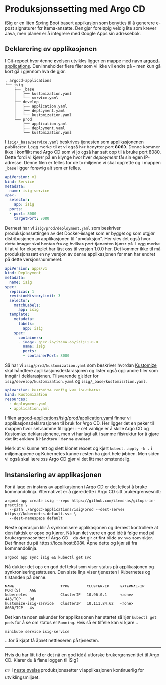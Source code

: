 # Produksjonssetting med Argo CD

[iSig](https://github.com/Itema-as/isig) er en liten Spring Boot basert applikasjon som benyttes til å generere e-post signaturer for Itema-ansatte. Den gjør foreløpig veldig lite som krever Java, men planen er å integrere med Google Apps sin adressebok.

## Deklarering av applikasjonen

I Git-repoet hvor denne øvelsen utvikles ligger en mappe med navn [argocd-applications](./argocd-applications). Den inneholder flere filer som vi ikke vil endre på – men kun gå kort gå i gjennom hva de gjør.

```
. argocd-applications
└── isig
    ├── _base
    │   ├── kustomization.yaml
    │   └── service.yaml
    ├── develop
    │   ├── application.yaml
    │   ├── deployment.yaml
    │   └── kustomization.yaml
    └── prod
        ├── application.yaml
        ├── deployment.yaml
        └── kustomization.yaml
```

I `isig/_base/service.yaml` beskrives tjenesten som applikasjonenen publiserer. Legg merke til at vi også her benytter port **8080**. Denne kommer ikke i konflikt med Argo CD som vi jo også har satt opp til å bruke port 8080. Dette fordi vi kjører på en klynge hvor hver *deployment* får sin egen IP-adresse. Denne filen er felles for de to miljøene vi skal opprette og i mappen `_base` ligger forøvrig alt som er felles.

```yaml
apiVersion: v1
kind: Service
metadata:
  name: isig-service
spec:
  selector:
    app: isig
  ports:
  - port: 8080
    targetPort: 8080
```

Dernest har vi `isig/prod/deployment.yaml` som beskriver produksjonssettingen av det Docker-imaget som er bygget og som utgjør distribusjonen av applikasjonen til "produksjon". Her sies det også hvor dette imaget skal hentes fra og hvilken port tjenesten kjører på. Legg merke til at vi for eksemplet har låst oss til versjon 1.0.0 her. Det kommer ikke til må produksjonssatt en ny versjon av denne applikasjonen før man har endret på dette versjonsnummeret.

```yaml
apiVersion: apps/v1
kind: Deployment
metadata:
  name: isig
spec:
  replicas: 1
  revisionHistoryLimit: 3
  selector:
    matchLabels:
      app: isig
  template:
    metadata:
      labels:
        app: isig
    spec:
      containers:
      - image: ghcr.io/itema-as/isig:1.0.0
        name: isig
        ports:
        - containerPort: 8080
```

Så har vi `isig/prod/kustomization.yaml` som beskriver hvordan [Kustomize](https://kustomize.io) skal håndtere applikasjonsdeklarasjonen og lister også opp andre filer som inngår i deklarasjonen. Tilsvarende gjelder for `isig/develop/kustomization.yaml` og `isig/_base/kustomization.yaml`.

```yaml
apiVersion: kustomize.config.k8s.io/v1beta1
kind: Kustomization
resources:
  - deployment.yaml
  - application.yaml
```

I filen [argocd-applications/isig/prod/application.yaml](./argocd-applications/isig/prod/application.yaml) finner vi applikasjonsdeklarasjonen til bruk for Argo CD. Her ligger det en peker til mappen hvor selvsamme fil ligger i – det vanlige er å skille Argo CD og Kustomize deklarasjonene, men vi har lagt alt i samme filstruktur for å gjøre det litt enklere å håndtere i denne øvelsen.

Merk at vi kunne rett og slett klonet repoet og kjørt `kubectl apply -k .` i miljømappene og Kubernetes kunne nesten ha gjort hele jobben. Men siden vi også skal lære oss Argo CD gjør vi det litt mer omstendelig.

## Instansiering av applikasjonen

For å lage en instans av applikasjonen i Argo CD er det lettest å bruke kommandolinja. Alternativet er å gjøre dette i Argo CD sitt brukergrensesnitt:

```shell
argocd app create isig --repo https://github.com/itema-as/gitops-in-practice \
  --path ./argocd-applications/isig/prod --dest-server https://kubernetes.default.svc \
  --dest-namespace default
```

Neste operasjon blir å synkronisere applikasjonen og dernest kontrollere at den faktisk er oppe og kjører. Nå kan det være en god idé å følge med på brukergrensesnittet til Argo CD – da det gir et fint bilde av hva som skjer. Det finner du på https://localhost:8080. Åpne dette og kjør så fra kommandolinja.

```shell
argocd app sync isig && kubectl get svc
```

Nå dukker det opp en god del tekst som viser status på applikasjonen og synkroniseringsstatusen. Den siste linja viser tjenesten i Kubernetes og tilstanden på denne.

```
NAME                     TYPE        CLUSTER-IP     EXTERNAL-IP   PORT(S)    AGE
kubernetes               ClusterIP   10.96.0.1      <none>        443/TCP    8d
kustomize-isig-service   ClusterIP   10.111.84.62   <none>        8080/TCP   4s
```

Det kan ta noen sekunder for applikasjonen har startet så kjør `kubectl get pods` for å se om status er `Running`. Hvis så er tilfelle kan vi kjøre…

```shell
minikube service isig-service
```

…for å kjapt få åpnet nettleseren på tjenesten.

---

Hvis du har litt tid er det nå en god idé å utforske brukergrensenittet til Argo CD. Klarer du å finne loggen til iSig?

👉 I [neste øvelse](./03-isig-develop.md) produksjonssetter vi applikasjonen kontinuerlig for utviklingsmiljøet.
